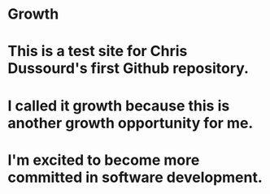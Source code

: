# Growth
# This is a test site for Chris Dussourd's first Github repository. 
# I called it growth because this is another growth opportunity for me. 
# I'm excited to become more committed in software development.
